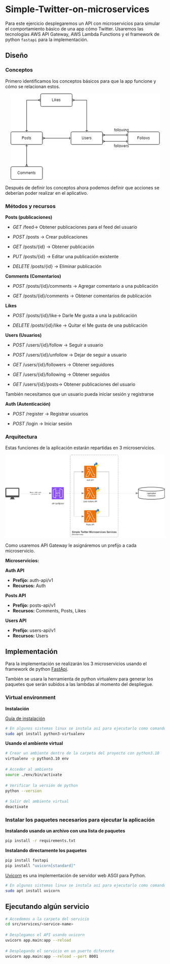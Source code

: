 # Simple-Twitter-on-microservices

Para este ejercicio desplegaremos un API con microservicios para simular el comportamiento básico de una app cómo Twitter. Usaremos las tecnologías AWS API Gateway, AWS Lambda Functions y el framework de python `fastapi` para la implementación.

## Diseño

### Conceptos

Primero identificamos los conceptos básicos para que la app funcione y cómo se relacionan estos.

<p align="center">
  <img src="img/app-concepts.png" />
</p>

Después de definir los conceptos ahora podemos definir que acciones se deberían poder realizar en el aplicativo.

### Métodos y recursos

**Posts (publicaciones)**

- *GET* /feed-> Obtener publicaciones para el feed del usuario

- *POST* /posts -> Crear publicaciones

- *GET* /posts/{id} -> Obtener publicación

- *PUT* /posts/{id} -> Editar una publicación existente

- *DELETE* /posts/{id} -> Eliminar publicación

**Comments (Comentarios)**

- *POST* /posts/{id}/comments -> Agregar comentario a una publicación

- *GET* /posts/{id}/comments -> Obtener comentarios de publicación

**Likes**

- *POST* /posts/{id}/like-> Darle Me gusta a una la publicación

- *DELETE* /posts/{id}/like -> Quitar el Me gusta de una publicación


**Users (Usuarios)**

- *POST* /users/{id}/follow -> Seguir a usuario

- *POST* /users/{id}/unfollow -> Dejar de seguir a usuario

- *GET* /users/{id}/followers -> Obtener seguidores

- *GET* /users/{id}/following -> Obtener seguidos

- *GET* /users/{id}/posts-> Obtener publicaciones del usuario

También necesitamos que un usuario pueda iniciar sesión y registrarse


**Auth (Autenticación)**

- *POST* /register -> Registrar usuarios

- *POST* /login -> Iniciar sesión


### Arquitectura

Estas funciones de la aplicación estarán repartidas en 3 microservicios.


![prototype-design.png](img/Prototipo-Twitter-ARQUITECTURA.png)

Como usaremos API Gateway le asignáremos un prefijo a cada microservicio.

**Microservicios:**

**Auth API**

  - **Prefijo:** auth-api/v1
  - **Recursos:** Auth

**Posts API**

  - **Prefijo:** posts-api/v1
  - **Recursos:** Comments, Posts, Likes


**Users API**

  - **Prefijo:** users-api/v1
  - **Recursos:** Users

## Implementación
Para la implementación se realizarán los 3 microservicios usando el framework de python [FastApi](https://fastapi.tiangolo.com/es/).

También se usara la herramienta de python virtualenv para generar los paquetes que serán subidos a las lambdas al momento del despliegue.

### Virtual environment

**Instalación**

[Guía de instalación](https://virtualenv.pypa.io/en/latest/installation.html)

```Bash
# En algunos sistemas linux se instala así para ejecutarlo como comando de terminal
sudo apt install python3-virtualenv
```

**Usando el ambiente virtual**

```Bash
# Crear un ambiente dentro de la carpeta del proyecto con python3.10
virtualenv -p python3.10 env

# Acceder al ambiente
source ./env/bin/activate

# Verificar la versión de python
python --version

# Salir del ambiente virtual
deactivate
```

### Instalar los paquetes necesarios para ejecutar la aplicación

**Instalando usando un archivo con una lista de paquetes**

```Bash
pip install -r requirements.txt
```

**Instalando directamente los paquetes**

```Bash
pip install fastapi
pip install "uvicorn[standard]"
```

[Uvicorn](https://www.uvicorn.org) es una implementación de servidor web ASGI para Python.

```Bash
# En algunos sistemas linux se instala así para ejecutarlo como comando de terminal
sudo apt install uvicorn
```


## Ejecutando algún servicio

```Bash
# Accedemos a la carpeta del servicio
cd src/services/<service-name>

# Desplegamos el API usando uvicorn
uvicorn app.main:app --reload

# Desplegando el servicio en un puerto diferente
uvicorn app.main:app --reload --port 8001

```
